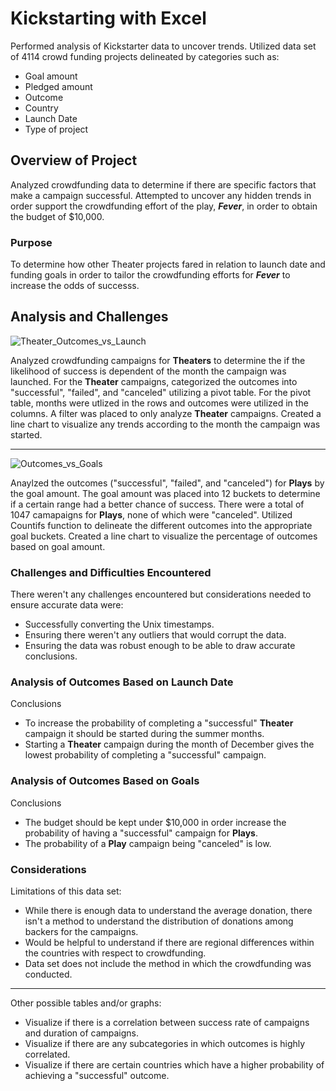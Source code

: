 # Kickstarting with Excel

Performed analysis of Kickstarter data to uncover trends.
Utilized data set of 4114 crowd funding projects delineated by categories such as:
- Goal amount
- Pledged amount
- Outcome
- Country
- Launch Date
- Type of project

## Overview of Project

Analyzed crowdfunding data to determine if there are specific factors that make a campaign successful.
Attempted to uncover any hidden trends in order support the crowdfunding effort of the play, **_Fever_**, in order to obtain the budget of $10,000.

### Purpose

To determine how other Theater projects fared in relation to launch date and funding goals in order to tailor the crowdfunding efforts for **_Fever_** to increase the odds of successs.

## Analysis and Challenges

![Theater_Outcomes_vs_Launch](https://user-images.githubusercontent.com/85590155/122634079-6d76ad80-d099-11eb-809c-afd3e028e277.png)

Analyzed crowdfunding campaigns for **Theaters** to determine the if the likelihood of success is dependent of the month the campaign was launched.
For the **Theater** campaigns, categorized the outcomes into "successful", "failed", and "canceled" utilizing a pivot table.
For the pivot table, months were utlized in the rows and outcomes were utilized in the columns.  A filter was placed to only analyze **Theater** campaigns.
Created a line chart to visualize any trends according to the month the campaign was started.

-------

![Outcomes_vs_Goals](https://user-images.githubusercontent.com/85590155/122634624-68672d80-d09c-11eb-8ac8-0531a112de18.png)

Anaylzed the outcomes ("successful", "failed", and "canceled") for **Plays** by the goal amount.
The goal amount was placed into 12 buckets to determine if a certain range had a better chance of success.
There were a total of 1047 camapaigns for **Plays**, none of which were "canceled".
Utilized Countifs function to delineate the different outcomes into the appropriate goal buckets.
Created a line chart to visualize the percentage of outcomes based on goal amount.

### Challenges and Difficulties Encountered

There weren't any challenges encountered but considerations needed to ensure accurate data were:
- Successfully converting the Unix timestamps.
- Ensuring there weren't any outliers that would corrupt the data.
- Ensuring the data was robust enough to be able to draw accurate conclusions.

### Analysis of Outcomes Based on Launch Date
Conclusions
- To increase the probability of completing a "successful" **Theater** campaign it should be started during the summer months.
- Starting a **Theater** campaign during the month of December gives the lowest probability of completing a "successful" campaign.

### Analysis of Outcomes Based on Goals
Conclusions
- The budget should be kept under $10,000 in order increase the probability of having a "successful" campaign for **Plays**.
- The probability of a **Play** campaign being "canceled" is low.

### Considerations
Limitations of this data set:
- While there is enough data to understand the average donation, there isn't a method to understand the distribution of donations among backers for the campaigns.
- Would be helpful to understand if there are regional differences within the countries with respect to crowdfunding.
- Data set does not include the method in which the crowdfunding was conducted.
-------------
Other possible tables and/or graphs:
- Visualize if there is a correlation between success rate of campaigns and duration of campaigns.
- Visualize if there are any subcategories in which outcomes is highly correlated.
- Visualize if there are certain countries which have a higher probability of achieving a "successful" outcome. 

